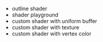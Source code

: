 - outline shader
- shader playground
- custom shader with uniform buffer
- custom shader with texture
- custom shader with vertex color
